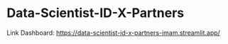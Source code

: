 # Data-Scientist-ID-X-Partners
Link Dashboard: https://data-scientist-id-x-partners-imam.streamlit.app/
